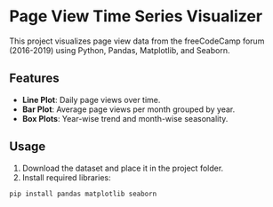 # Page View Time Series Visualizer

This project visualizes page view data from the freeCodeCamp forum (2016-2019) using Python, Pandas, Matplotlib, and Seaborn.

## Features
- **Line Plot**: Daily page views over time.
- **Bar Plot**: Average page views per month grouped by year.
- **Box Plots**: Year-wise trend and month-wise seasonality.

## Usage
1. Download the dataset and place it in the project folder.
2. Install required libraries:

```bash
pip install pandas matplotlib seaborn

